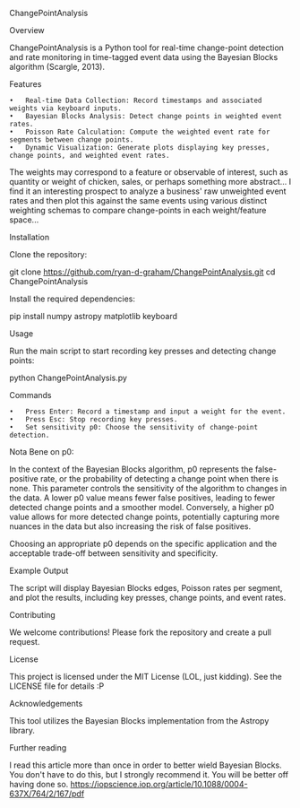 ChangePointAnalysis

Overview

ChangePointAnalysis is a Python tool for real-time change-point detection and rate monitoring in time-tagged event data using the Bayesian Blocks algorithm (Scargle, 2013).

Features

	•	Real-time Data Collection: Record timestamps and associated weights via keyboard inputs.
	•	Bayesian Blocks Analysis: Detect change points in weighted event rates.
	•	Poisson Rate Calculation: Compute the weighted event rate for segments between change points.
	•	Dynamic Visualization: Generate plots displaying key presses, change points, and weighted event rates.
 
The weights may correspond to a feature or observable of interest, such as quantity or weight of chicken, sales, or perhaps something more abstract...
I find it an interesting prospect to analyze a business' raw unweighted event rates and then plot this against the same events using various distinct
weighting schemas to compare change-points in each weight/feature space...

Installation

Clone the repository:

git clone https://github.com/ryan-d-graham/ChangePointAnalysis.git
cd ChangePointAnalysis

Install the required dependencies:

pip install numpy astropy matplotlib keyboard

Usage

Run the main script to start recording key presses and detecting change points:

python ChangePointAnalysis.py

Commands

	•	Press Enter: Record a timestamp and input a weight for the event.
	•	Press Esc: Stop recording key presses.
	•	Set sensitivity p0: Choose the sensitivity of change-point detection.

Nota Bene on p0:

In the context of the Bayesian Blocks algorithm,  p0  represents the false-positive rate, or the probability of detecting a change point when there is none. This parameter controls the sensitivity of the algorithm to changes in the data. A lower  p0  value means fewer false positives, leading to fewer detected change points and a smoother model. Conversely, a higher  p0  value allows for more detected change points, potentially capturing more nuances in the data but also increasing the risk of false positives.

Choosing an appropriate  p0  depends on the specific application and the acceptable trade-off between sensitivity and specificity.

Example Output

The script will display Bayesian Blocks edges, Poisson rates per segment, and plot the results, including key presses, change points, and event rates.

Contributing

We welcome contributions! Please fork the repository and create a pull request.

License

This project is licensed under the MIT License (LOL, just kidding). See the LICENSE file for details :P

Acknowledgements

This tool utilizes the Bayesian Blocks implementation from the Astropy library. 

Further reading

I read this article more than once in order to better wield Bayesian Blocks. You don't have to do this, but I strongly recommend it. You will be better off having done so. 
https://iopscience.iop.org/article/10.1088/0004-637X/764/2/167/pdf

